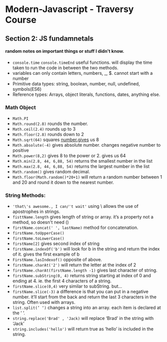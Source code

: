 # Modern-Javascript - Traversy Course

## Section 2: JS fundamnetals
#### random notes on important things or stuff I didn't know.

- `console.time`  `console.timeEnd` useful functions. will display the time taken to run the code in between the two methods.
- variables can only contain letters, numbers, _, $. cannot start with a number
- Primitive data types: string, boolean, number, null, undefined, symbols(ES6)
- Reference types: Arrays, object literals, functions, dates, anything else.

### Math Object

- `Math.PI`
- `Math.round(2.8)` rounds the number.
- `Math.ceil(2.4)` rounds up to 3
- `Math.floor(2.8)` rounds down to 2
- `Math.sqrt(64)` squares [number.gives](http://number.gives) us 8
- `Math.absolute(-4)` gives absolute number. changes negative number to positive
- `Math.power(8,2)` gives 8 to the power or 2. gives us 64
- `Math.min(2.8, 44, 6,88, 54)` returns the smallest number in the list
- `Math.max(2.8, 44, 6,88, 54)` returns the largest number in the list
- `Math.random()` gives random decimal.
- `Math.floor(Math.random()*20+1)`  will return a random number between 1 and 20 and round it down to the nearest number.

### String Methods:

- `'that\'s awesome., I can/'t wait'`  using \ allows the use of apostrophes in strings.
- `fisttName.length` gives length of string or array. it’s a property not a method, so doesn't need ()
- `firstName.concat(' ', lastName)` method for concatenation.
- `firstName.toUpperCase()`
- `firstName.toLowerCase()`
- `firstName[2]` gives second index of string
- `firstName.indexOf('b')` will look for b in the string and return the index of it. gives the first example of b
- `FirstName.lasIndexof()` opposite of above.
- `firstName.charAt('2')` will return the letter at the index of 2
- `firstName.charAt(firstName.length -1)` gives last character of string.
- `firstName.subString(0, 4)` returns string starting at index of 0 and ending at 4. ie. the first 4 characters of a string.
- `firstName.slice(0,4)` very similar to subString.  but…
- `firstName.slice(-3)` a difference is that you can put in a negative number. it’ll start from the back and return the last 3 characters in the string.  Often used with arrays.
- `list.split(’ ‘)` changes a string into an array. each item is declared at the ‘ ‘.
- `string.replace('Brad' , 'Jack)` will replace ‘Brad’ in the string with ‘Jack’
- `string.includes('hello')` will return true as ‘hello’ is included in the string.

